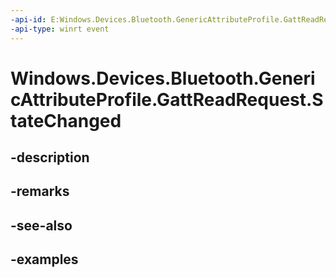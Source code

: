 ```yaml
---
-api-id: E:Windows.Devices.Bluetooth.GenericAttributeProfile.GattReadRequest.StateChanged
-api-type: winrt event
---
```


<!-- Event syntax.
public event TypedEventHandler StateChanged<GattReadRequest, GattRequestStateChangedEventArgs>
-->

# Windows.Devices.Bluetooth.GenericAttributeProfile.GattReadRequest.StateChanged

## -description

## -remarks

## -see-also

## -examples

